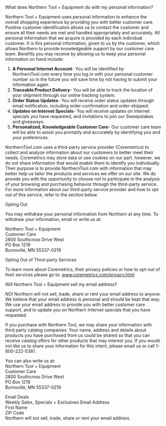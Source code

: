 What does Northern Tool + Equipment do with my personal information?

Northern Tool + Equipment uses personal information to enhance the overall shopping experience by providing you with better customer care. Positive customer identification allows us to contact the customer and ensure all their needs are met and handled appropriately and accurately. All personal information that we acquire is provided by each individual customer. It is this personal information, given to us by the customer, which allows Northern to provide knowledgeable support by our customer care team. Benefits you may receive by allowing us to keep your personal information on hand include:

1.  **A Personal Internet Account**\- You will be identified by NorthernTool.com every time you log in with your personal customer number so in the future you will save time by not having to submit your information again.
2.  **Traceable Product Delivery**\- You will be able to track the location of your shipment through our online tracking system.
3.  **Order Status Updates**\- You will receive order status updates through email notification, including order-confirmation and order-shipped.
4.  **Updates on Internet Specials**\- You will receive updates on Internet specials you have requested, and invitations to join our Sweepstakes and giveaways.
5.  **Personalized, Knowledgeable Customer Care**\- Our customer care team will be able to assist you promptly and accurately by identifying you and your preferences.

NorthernTool.com uses a third-party service provider (Coremetrics) to collect and analyze information about our customers to better meet their needs. Coremetrics may store data or use cookies on our part. however, we do not share information that would enable them to identify you individually. Their purpose is to provide NorthernTool.com with information that may better help us tailor the products and services we offer on our site. We do provide you with the opportunity to choose not to participate in the analysis of your browsing and purchasing behavior through the third-party service. For more information about our third-party service provider and how to opt out of this service, refer to the section below.

Opting Out

You may withdraw your personal information from Northern at any time. To withdraw your information, email or write us at:

Northern Tool + Equipment  
Customer Care  
2800 Southcross Drive West  
PO Box 1219  
Burnsville, MN 55337-0219

Opting Out of Third-party Services

To learn more about Coremetrics, their privacy policies or how to opt-out of their services please go to: www.coremetrics.com/privacy.html

Will Northern Tool + Equipment sell my email address?

NO! Northern will not sell, trade, share or rent your email address to anyone. We believe that your email address is personal and should be kept that way. We use your email address to provide you with better customer care support, and to update you on Northern Internet specials that you have requested.

If you purchase with Northern Tool, we may share your information with third party catalog companies. Your name, address and details about products you have purchased from us could be shared so that you can receive catalog offers for other products that may interest you. If you would not like us to share your information for this intent, please email us or call 1-800-222-5381.

You can also write us at:  
Northern Tool + Equipment  
Customer Care  
2800 Southcross Drive West  
PO Box 1219  
Burnsville, MN 55337-0219

Email Deals  
Weekly Sales, Specials + Exclusives Email Address  
First Name  
ZIP Code  
Northern will not sell, trade, share or rent your email address.